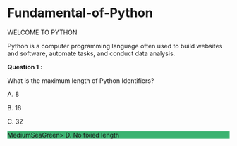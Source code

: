 # Fundamental-of-Python

<head>
  <body> WELCOME TO PYTHON </body>
<p> Python is a computer programming language often used to build websites and software, automate tasks, and conduct data analysis.</p>

<p> <b> Question 1 : </b> </p>
<p> What is the maximum length of Python Identifiers?</p>
<p> A. 8 </p> 
<p> B. 16 </p>
<p> C. 32 </p>
<p style="background-color:MediumSeaGreen;">MediumSeaGreen> D. No fixied length </p>
</head>



